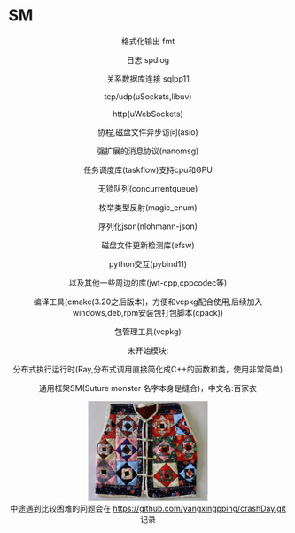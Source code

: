 # SM

<div align="center">

格式化输出 fmt

日志 spdlog

关系数据库连接 sqlpp11

tcp/udp(uSockets,libuv)

http(uWebSockets)

协程,磁盘文件异步访问(asio)

强扩展的消息协议(nanomsg)

任务调度库(taskflow)支持cpu和GPU

无锁队列(concurrentqueue)

枚举类型反射(magic_enum)

序列化json(nlohmann-json)

磁盘文件更新检测库(efsw)

python交互(pybind11)

以及其他一些周边的库(jwt-cpp,cppcodec等)

编译工具(cmake(3.20之后版本)，方便和vcpkg配合使用,后续加入windows,deb,rpm安装包打包脚本(cpack))

包管理工具(vcpkg)

未开始模块:

分布式执行运行时(Ray,分布式调用直接简化成C++的函数和类，使用非常简单)

通用框架SM(Suture monster 名字本身是缝合)，中文名:百家衣

<img src="https://github.com/yangxingpping/SM/blob/main/logo.png" height="180" /><br>
中途遇到比较困难的问题会在 https://github.com/yangxingpping/crashDay.git 记录
<br><br>
